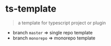 # ts-template

> a template for typescript project or plugin

- branch `master` => single repo template
- branch `monorepo` => monorepo template
